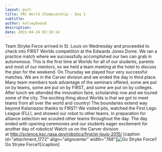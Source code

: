 ```yaml
---
layout: post
title: FRC World Championship - Day 1
subtitle:
author: kelseybwood
description:
date: 2015-04-24 03:10:14
---
```


Team Stryke Force arrived in St. Louis on Wednesday and proceeded to check into FIRST Worlds competition at the Edwards Jones Dome. We ran a practice match where we successfully accomplished our two can grab in autonomous. This is the first time at Worlds for all of our students, parents and most of our mentors, so we held a team meeting at the hotel to discuss the plan for the weekend. On Thursday we played four very successful matches. We are in the Carver division and we ended the day in third place. Many team members took advantage of the seminars offered, some are put on by teams, some are put on by FIRST, and some are put on by colleges. After lunch we attended the innovation faire, scholarship row and we toured some of the city. The exciting thing about Worlds is that we got to meet teams from all over the world and country! The boundaries extend way beyond Kalamazoo thanks to FIRST! We visited pits, watched the First Lego League (FLL), and showed our robot to other teams. In preparation for alliance selection we scouted other teams throughout the day. The day ended with opening ceremonies and our students eager excitement for another day of robotics! Watch us on the Carver division at http://science.ksc.nasa.gov/robotics/first/st-louis-2015/ [caption id="attachment_1772" align="aligncenter" width="768"]![Go Stryke Force!! ](/wp-content/uploads/2015/04/IMG_00021-768x1024.jpg) Go Stryke Force!![/caption]
